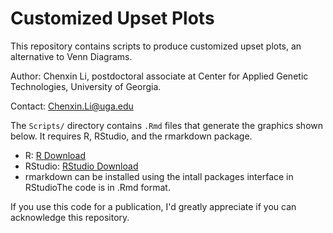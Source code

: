 # Customized Upset Plots
This repository contains scripts to produce customized upset plots, an alternative to Venn Diagrams. 

 Author: Chenxin Li, postdoctoral associate at Center for Applied Genetic Technologies, University of Georgia. 

 Contact: [Chenxin.Li@uga.edu](Chenxin.Li@uga.edu)

The `Scripts/` directory contains `.Rmd` files that generate the graphics shown below. 
It requires R, RStudio, and the rmarkdown package. 

* R: [R Download](https://cran.r-project.org/bin/)
* RStudio: [RStudio Download](https://www.rstudio.com/products/rstudio/download/)
* rmarkdown can be installed using the intall packages interface in RStudioThe code is in .Rmd format.

If you use this code for a publication, I'd greatly appreciate if you can acknowledge this repository. 
